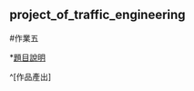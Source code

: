 ## project_of_traffic_engineering

#作業五

*[題目說明](https://github.com/liaojung/project_of_traffic_engineering/blob/main/%E4%BA%A4%E5%B7%A5%E5%AF%A6%E4%BD%9C%E4%BA%94/TEP_05%20%E4%BA%A4%E9%80%9A%E5%B7%A5%E7%A8%8B%E5%AF%A6%E4%BD%9C_5%20%E9%81%93%E8%B7%AF%E9%80%9F%E7%8E%87%E7%89%B9%E6%80%A7%E8%88%87%E8%BB%8A%E8%BC%9B%E5%BB%B6%E8%AA%A4%EF%BC%88%E6%BB%AF%EF%BC%89%E8%AA%BF%E6%9F%A5%E8%88%87%E5%88%86%E6%9E%90.pdf)

^[作品產出]
